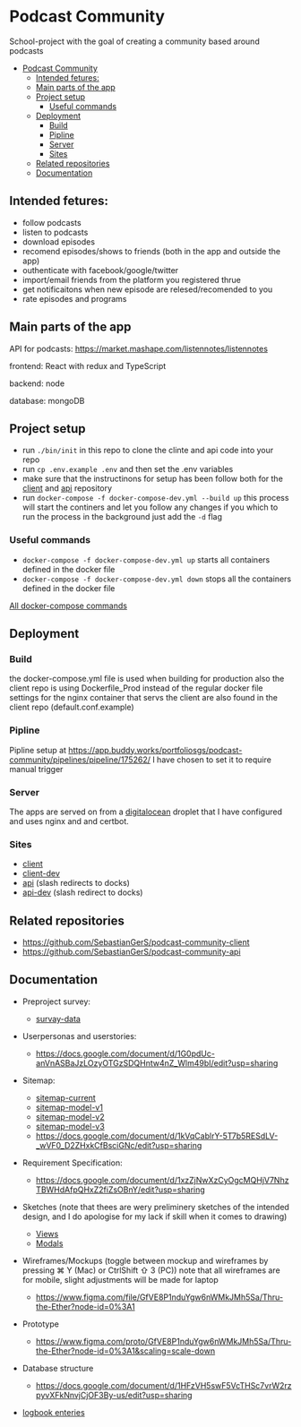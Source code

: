 # Podcast Community

School-project with the goal of creating a community based around podcasts

- [Podcast Community](#podcast-community)
  - [Intended fetures:](#intended-fetures)
  - [Main parts of the app](#main-parts-of-the-app)
  - [Project setup](#project-setup)
    - [Useful commands](#useful-commands)
  - [Deployment](#deployment)
    - [Build](#build)
    - [Pipline](#pipline)
    - [Server](#server)
    - [Sites](#sites)
  - [Related repositories](#related-repositories)
  - [Documentation](#documentation)

## Intended fetures:

* follow podcasts
* listen to podcasts
* download episodes
* recomend episodes/shows to friends (both in the app and outside the app)
* outhenticate with facebook/google/twitter
* import/email friends from the platform you registered thrue
* get notificaitons when new episode are relesed/recomended to you
* rate episodes and programs


## Main parts of the app

API for podcasts: https://market.mashape.com/listennotes/listennotes

frontend: React with redux and TypeScript

backend: node

database: mongoDB


## Project setup

* run `./bin/init` in this repo to clone the clinte and api code into your repo
* run `cp .env.example .env` and then set the .env variables
* make sure that the instructinons for setup has been follow both for the [client](https://github.com/SebastianGerS/podcast-community-client) and [api](https://github.com/SebastianGerS/podcast-community-api) repository
* run `docker-compose -f docker-compose-dev.yml --build up` this process will start the continers and let you follow any changes if you which to run the process in the background just add the `-d` flag


### Useful commands

* `docker-compose -f docker-compose-dev.yml up` starts all containers defined in the docker file
* `docker-compose -f docker-compose-dev.yml down` stops all the containers defined in the docker file

[All docker-compose commands](https://docs.docker.com/compose/reference/overview/)


## Deployment


### Build

the docker-compose.yml file is used when building for production also the client repo is using Dockerfile_Prod instead of the regular docker file settings for the nginx container that servs the client are also found in the client repo (default.conf.example)

### Pipline

Pipline setup at https://app.buddy.works/portfoliosgs/podcast-community/pipelines/pipeline/175262/
I have chosen to set it to require manual trigger

### Server

The apps are served on from a [digitalocean](https://www.digitalocean.com/) droplet that I have configured and uses nginx and and certbot.

### Sites

* [client](https://thru.the.ether.sebastiangerstelsollerman.me/)
* [client-dev](https://dev.thru.the.ether.sebastiangerstelsollerman.me/)
* [api](https://thru.the.ether-api.sebastiangerstelsollerman.me/) (slash redirects to docks)
* [api-dev](https://dev.thru.the.ether-api.sebastiangerstelsollerman.me/) (slash redirect to docks)

## Related repositories

* https://github.com/SebastianGerS/podcast-community-client
* https://github.com/SebastianGerS/podcast-community-api

## Documentation

* Preproject survey:
  * [survay-data](user-survay-data.pdf)

* Userpersonas and userstories:
  * https://docs.google.com/document/d/1G0pdUc-anVnASBaJzLOzyOTGzSDQHntw4nZ_Wlm49bI/edit?usp=sharing

* Sitemap:
  * [sitemap-current](sitemap-current.png)
  * [sitemap-model-v1](sitemap-model.png)
  * [sitemap-model-v2](sitemap-model-v2.png)
  * [sitemap-model-v3](sitemap-model-v3.png)
  * https://docs.google.com/document/d/1kVqCablrY-5T7b5RESdLV-_wVF0_D2ZHxkCfBsciGNc/edit?usp=sharing

* Requirement Specification:
  * https://docs.google.com/document/d/1xzZjNwXzCyOgcMQHjV7NhzTBWHdAfpQHxZ2fiZsOBnY/edit?usp=sharing

* Sketches (note that thees are wery preliminery sketches of the intended design, and I do apologise for my lack if skill when it comes to drawing)
  * [Views](Sketches/Views/)
  * [Modals](Sketches/Modals/)

* Wireframes/Mockups (toggle between mockup and wireframes by pressing ⌘ Y (Mac) or CtrlShift ⇧  3 (PC)) note that all wireframes are for mobile, slight adjustments will be made for laptop

  * https://www.figma.com/file/GfVE8P1nduYgw6nWMkJMh5Sa/Thru-the-Ether?node-id=0%3A1

* Prototype
	* https://www.figma.com/proto/GfVE8P1nduYgw6nWMkJMh5Sa/Thru-the-Ether?node-id=0%3A1&scaling=scale-down

* Database structure
	* https://docs.google.com/document/d/1HFzVH5swF5VcTHSc7vrW2rzpyvXFkNnvjCjOF3By-us/edit?usp=sharing

* [logbook enteries](logbook/)
